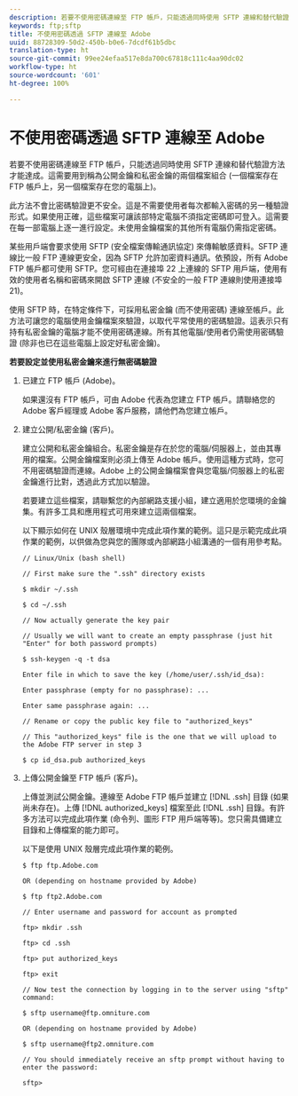 ```yaml
---
description: 若要不使用密碼連線至 FTP 帳戶，只能透過同時使用 SFTP 連線和替代驗證方法才能達成。這需要用到稱為公開金鑰和私密金鑰的兩個檔案組合 (一個檔案存在 FTP 帳戶上，另一個檔案存在您的電腦上)。
keywords: ftp;sftp
title: 不使用密碼透過 SFTP 連線至 Adobe
uuid: 88728309-50d2-450b-b0e6-7dcdf61b5dbc
translation-type: ht
source-git-commit: 99ee24efaa517e8da700c67818c111c4aa90dc02
workflow-type: ht
source-wordcount: '601'
ht-degree: 100%

---
```



# 不使用密碼透過 SFTP 連線至 Adobe

若要不使用密碼連線至 FTP 帳戶，只能透過同時使用 SFTP 連線和替代驗證方法才能達成。這需要用到稱為公開金鑰和私密金鑰的兩個檔案組合 (一個檔案存在 FTP 帳戶上，另一個檔案存在您的電腦上)。

此方法不會比密碼驗證更不安全。這是不需要使用者每次都輸入密碼的另一種驗證形式。如果使用正確，這些檔案可讓該部特定電腦不須指定密碼即可登入。這需要在每一部電腦上逐一進行設定。未使用金鑰檔案的其他所有電腦仍需指定密碼。

某些用戶端會要求使用 SFTP (安全檔案傳輸通訊協定) 來傳輸敏感資料。SFTP 連線比一般 FTP 連線更安全，因為 SFTP 允許加密資料通訊。依預設，所有 Adobe FTP 帳戶都可使用 SFTP。您可經由在連接埠 22 上連線的 SFTP 用戶端，使用有效的使用者名稱和密碼來開啟 SFTP 連線 (不安全的一般 FTP 連線則使用連接埠 21)。

使用 SFTP 時，在特定條件下，可採用私密金鑰 (而不使用密碼) 連線至帳戶。此方法可讓您的電腦使用金鑰檔案來驗證，以取代平常使用的密碼驗證。這表示只有持有私密金鑰的電腦才能不使用密碼連線。所有其他電腦/使用者仍需使用密碼驗證 (除非也已在這些電腦上設定好私密金鑰)。

**若要設定並使用私密金鑰來進行無密碼驗證**

1. 已建立 FTP 帳戶 (Adobe)。

   如果還沒有 FTP 帳戶，可由 Adobe 代表為您建立 FTP 帳戶。請聯絡您的 Adobe 客戶經理或 Adobe 客戶服務，請他們為您建立帳戶。
1. 建立公開/私密金鑰 (客戶)。

   建立公開和私密金鑰組合。私密金鑰是存在於您的電腦/伺服器上，並由其專用的檔案。公開金鑰檔案則必須上傳至 Adobe 帳戶。使用這種方式時，您可不用密碼驗證而連線。Adobe 上的公開金鑰檔案會與您電腦/伺服器上的私密金鑰進行比對，透過此方式加以驗證。

   若要建立這些檔案，請聯繫您的內部網路支援小組，建立適用於您環境的金鑰集。有許多工具和應用程式可用來建立這兩個檔案。

   以下顯示如何在 UNIX 殼層環境中完成此項作業的範例。這只是示範完成此項作業的範例，以供做為您與您的團隊或內部網路小組溝通的一個有用參考點。

   ```
   // Linux/Unix (bash shell)
   
   // First make sure the ".ssh" directory exists
   
   $ mkdir ~/.ssh
   
   $ cd ~/.ssh
   
   // Now actually generate the key pair
   
   // Usually we will want to create an empty passphrase (just hit "Enter" for both password prompts)
   
   $ ssh-keygen -q -t dsa
   
   Enter file in which to save the key (/home/user/.ssh/id_dsa):
   
   Enter passphrase (empty for no passphrase): ...
   
   Enter same passphrase again: ...
   
   // Rename or copy the public key file to "authorized_keys"
   
   // This "authorized_keys" file is the one that we will upload to the Adobe FTP server in step 3
   
   $ cp id_dsa.pub authorized_keys 
   ```

1. 上傳公開金鑰至 FTP 帳戶 (客戶)。

   上傳並測試公開金鑰。連線至 Adobe FTP 帳戶並建立 [!DNL .ssh] 目錄 (如果尚未存在)。上傳 [!DNL authorized_keys] 檔案至此 [!DNL .ssh] 目錄。有許多方法可以完成此項作業 (命令列、圖形 FTP 用戶端等等)。您只需具備建立目錄和上傳檔案的能力即可。

   以下是使用 UNIX 殼層完成此項作業的範例。

   ```
   $ ftp ftp.Adobe.com
   
   OR (depending on hostname provided by Adobe)
   
   $ ftp ftp2.Adobe.com
   
   // Enter username and password for account as prompted
   
   ftp> mkdir .ssh
   
   ftp> cd .ssh
   
   ftp> put authorized_keys
   
   ftp> exit
   
   // Now test the connection by logging in to the server using "sftp" command:
   
   $ sftp username@ftp.omniture.com
   
   OR (depending on hostname provided by Adobe)
   
   $ sftp username@ftp2.omniture.com
   
   // You should immediately receive an sftp prompt without having to enter the password:
   
   sftp>
   ```

